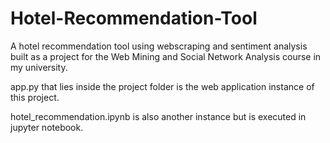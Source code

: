 # Hotel-Recommendation-Tool
A hotel recommendation tool using webscraping and sentiment analysis built as a project for the Web Mining and Social Network Analysis course in my university.

app.py that lies inside the project folder is the web application instance of this project.

hotel_recommendation.ipynb is also another instance but is executed in jupyter notebook.
